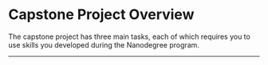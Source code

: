 # Capstone Project Overview
The capstone project has three main tasks, each of which requires you to use skills you developed during the Nanodegree program.

---
